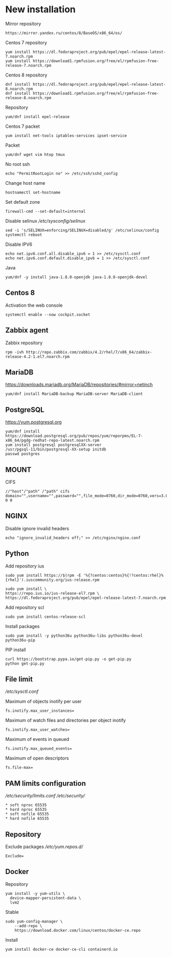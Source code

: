 # New installation
Mirror repository
```
https://mirror.yandex.ru/centos/8/BaseOS/x86_64/os/
```

Centos 7 repository
```
yum install https://dl.fedoraproject.org/pub/epel/epel-release-latest-7.noarch.rpm
yum install https://download1.rpmfusion.org/free/el/rpmfusion-free-release-7.noarch.rpm
```

Centos 8 repository
```
dnf install https://dl.fedoraproject.org/pub/epel/epel-release-latest-8.noarch.rpm
dnf install https://download1.rpmfusion.org/free/el/rpmfusion-free-release-8.noarch.rpm
```

Repository
```
yum/dnf install epel-release
```

Centos 7 packet
```
yum install net-tools iptables-services ipset-service
```

Packet
```
yum/dnf wget vim htop tmux
```

No root ssh
```
echo "PermitRootLogin no" >> /etc/ssh/sshd_config
```

Change host name
```
hostnamectl set-hostname
```

Set default zone
```
firewall-cmd --set-default=internal
```

Disable selinux
_/etc/sysconfig/selinux_
```
sed -i 's/SELINUX=enforcing/SELINUX=disabled/g' /etc/selinux/config
systemctl reboot
```

Disable IPV6
```
echo net.ipv6.conf.all.disable_ipv6 = 1 >> /etc/sysctl.conf
echo net.ipv6.conf.default.disable_ipv6 = 1 >> /etc/sysctl.conf
```

Java
```
yum/dnf -y install java-1.8.0-openjdk java-1.8.0-openjdk-devel
```

## Centos 8
Activation the web console
```
systemctl enable --now cockpit.socket
```

## Zabbix agent
Zabbix repository
```
rpm -ivh http://repo.zabbix.com/zabbix/4.2/rhel/7/x86_64/zabbix-release-4.2-1.el7.noarch.rpm
```

## MariaDB
https://downloads.mariadb.org/MariaDB/repositories/#mirror=netinch
```
yum/dnf install MariaDB-backup MariaDB-server MariaDB-client
```

## PostgreSQL
https://yum.postgresql.org
```
yum/dnf install https://download.postgresql.org/pub/repos/yum/reporpms/EL-7-x86_64/pgdg-redhat-repo-latest.noarch.rpm
yum install postgresql postgresqlXX-server
/usr/pgsql-11/bin/postgresql-XX-setup initdb
passwd postgres
```

## MOUNT
CIFS
```
//"host"/"path" /"path" cifs domain="",username="",password="",file_mode=0760,dir_mode=0760,vers=3.0,gid="" 0 0
```

## NGINX
Disable ignore invalid headers
```
echo "ignore_invalid_headers off;" >> /etc/nginx/nginx.conf
```

## Python
Add repository ius
```
sudo yum install https://$(rpm -E '%{?centos:centos}%{!?centos:rhel}%{rhel}').iuscommunity.org/ius-release.rpm

sudo yum install \
https://repo.ius.io/ius-release-el7.rpm \
https://dl.fedoraproject.org/pub/epel/epel-release-latest-7.noarch.rpm
```

Add repository scl
```
sudo yum install centos-release-scl
```

Install packages
```
sudo yum install -y python36u python36u-libs python36u-devel python36u-pip
```

PIP install
```
curl https://bootstrap.pypa.io/get-pip.py -o get-pip.py
python get-pip.py
```

## File limit
_/etc/sysctl.conf_

Maximum of objects inotify per user
```
fs.inotify.max_user_instances=
```

Maximum of watch files and directories per object inotify
```
fs.inotify.max_user_watches=
```

Maximum of events in queued
```
fs.inotify.max_queued_events=
```

Maximum of open descriptors
```
fs.file-max=
```

## PAM limits configuration
_/etc/security/limits.conf_
_/etc/security/_
```
* soft nproc 65535
* hard nproc 65535
* soft nofile 65535
* hard nofile 65535
```

## Repository
Exclude packages
_/etc/yum.repos.d/_
```
Exclude=
```

## Docker
Repository
```
yum install -y yum-utils \
  device-mapper-persistent-data \
  lvm2
```

Stable
```
sudo yum-config-manager \
    --add-repo \
    https://download.docker.com/linux/centos/docker-ce.repo
```

Install
```
yum install docker-ce docker-ce-cli containerd.io
```
